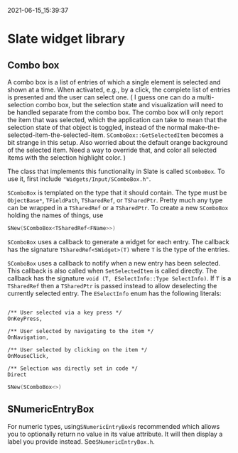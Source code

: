 2021-06-15_15:39:37

# Slate widget library

## Combo box

A combo box is a list of entries of which a single element is selected and shown at a time.
When activated, e.g., by a click, the complete list of entries is presented and the user can select one.
(
I guess one can do a multi-selection combo box, but the selection state and visualization will need to be handled separate from the combo box.
The combo box will only report the item that was selected, which the application can take to mean that the selection state of that object is toggled, instead of the normal make-the-selected-item-the-selected-item.
`SComboBox::GetSelectedItem` becomes a bit strange in this setup.
Also worried about the default orange background of the selected item.
Need a way to override that, and color all selected items with the selection highlight color.
)

The class that implements this functionality in Slate is called `SComboBox`.
To use it, first include `"Widgets/Input/SComboBox.h"`.

`SComboBox` is templated on the type that it should contain.
The type must be `ObjectBase*`, `TFieldPath`, `TSharedRef`, or `TSharedPtr`.
Pretty much any type can be wrapped in a `TSharedRef` or a `TSharedPtr`.
To create a new `SComboBox` holding the names of things, use
```cpp
SNew(SComboBox<TSharedRef<FName>>)
```

`SComboBox` uses a callback to generate a widget for each entry.
The callback has the signature `TSharedRef<SWidget>(T)` where `T` is the type of the entries.

`SComboBox` uses a callback to notify when a new entry has been selected.
This callback is also called when `SetSelectedItem` is called directly.
The callback has the signature `void (T, ESelectInfo::Type SelectInfo)`.
If `T` is a `TSharedRef` then a `TSharedPtr` is passed instead to allow deselecting the currently selected entry.
The `ESelectInfo` enum has the following literals:
```

/** User selected via a key press */
OnKeyPress,

/** User selected by navigating to the item */
OnNavigation,

/** User selected by clicking on the item */
OnMouseClick,

/** Selection was directly set in code */
Direct
```

```cpp
SNew(SComboBox<>)
```


## SNumericEntryBox

For numeric types, using`SNumericEntryBox`is recommended which allows you to optionally return no value in its value attribute. It will then display a label you provide instead. See`SNumericEntryBox.h`.